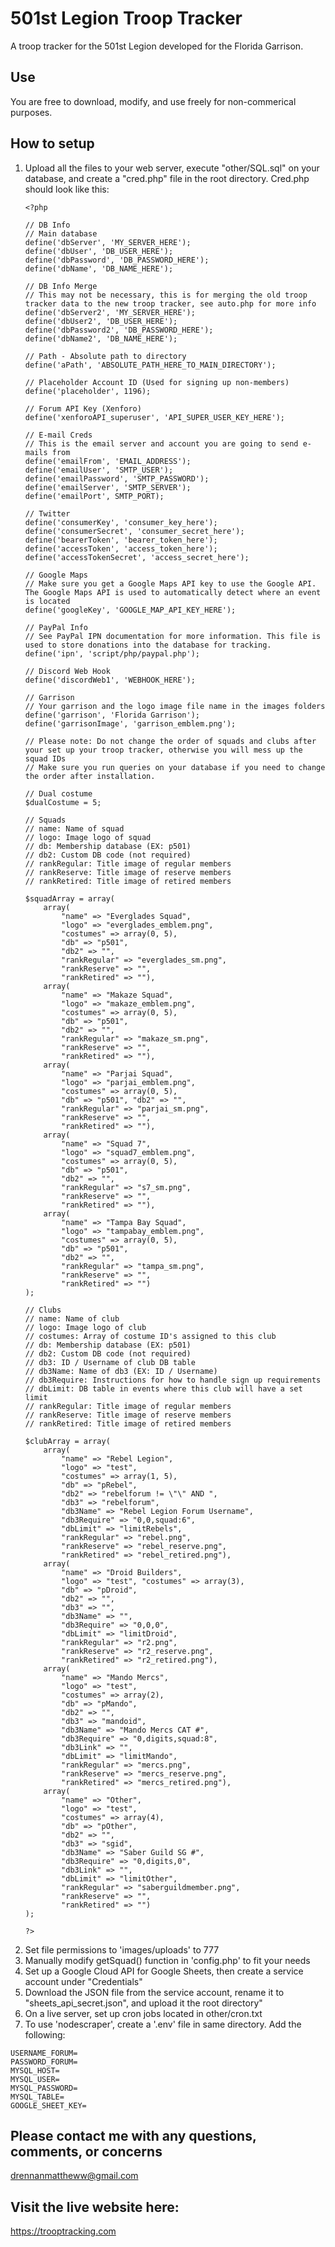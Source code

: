 # 501st Legion Troop Tracker
A troop tracker for the 501st Legion developed for the Florida Garrison.

## Use
You are free to download, modify, and use freely for non-commerical purposes.

## How to setup

<ol>
<li>Upload all the files to your web server, execute "other/SQL.sql" on your database, and create a "cred.php" file in the root directory. Cred.php should look like this:</li>
 
```
<?php

// DB Info
// Main database
define('dbServer', 'MY_SERVER_HERE');
define('dbUser', 'DB_USER_HERE');
define('dbPassword', 'DB_PASSWORD_HERE');
define('dbName', 'DB_NAME_HERE');

// DB Info Merge
// This may not be necessary, this is for merging the old troop tracker data to the new troop tracker, see auto.php for more info
define('dbServer2', 'MY_SERVER_HERE');
define('dbUser2', 'DB_USER_HERE');
define('dbPassword2', 'DB_PASSWORD_HERE');
define('dbName2', 'DB_NAME_HERE');

// Path - Absolute path to directory
define('aPath', 'ABSOLUTE_PATH_HERE_TO_MAIN_DIRECTORY');

// Placeholder Account ID (Used for signing up non-members)
define('placeholder', 1196);

// Forum API Key (Xenforo)
define('xenforoAPI_superuser', 'API_SUPER_USER_KEY_HERE');

// E-mail Creds
// This is the email server and account you are going to send e-mails from
define('emailFrom', 'EMAIL_ADDRESS');
define('emailUser', 'SMTP_USER');
define('emailPassword', 'SMTP_PASSWORD');
define('emailServer', 'SMTP_SERVER');
define('emailPort', SMTP_PORT);

// Twitter
define('consumerKey', 'consumer_key_here');
define('consumerSecret', 'consumer_secret_here');
define('bearerToken', 'bearer_token_here');
define('accessToken', 'access_token_here');
define('accessTokenSecret', 'access_secret_here');

// Google Maps
// Make sure you get a Google Maps API key to use the Google API. The Google Maps API is used to automatically detect where an event is located
define('googleKey', 'GOOGLE_MAP_API_KEY_HERE');

// PayPal Info
// See PayPal IPN documentation for more information. This file is used to store donations into the database for tracking.
define('ipn', 'script/php/paypal.php');

// Discord Web Hook
define('discordWeb1', 'WEBHOOK_HERE');

// Garrison
// Your garrison and the logo image file name in the images folders
define('garrison', 'Florida Garrison');
define('garrisonImage', 'garrison_emblem.png');

// Please note: Do not change the order of squads and clubs after your set up your troop tracker, otherwise you will mess up the squad IDs
// Make sure you run queries on your database if you need to change the order after installation.

// Dual costume
$dualCostume = 5;

// Squads
// name: Name of squad
// logo: Image logo of squad
// db: Membership database (EX: p501)
// db2: Custom DB code (not required)
// rankRegular: Title image of regular members
// rankReserve: Title image of reserve members
// rankRetired: Title image of retired members

$squadArray = array(
	array(
		"name" => "Everglades Squad",
		"logo" => "everglades_emblem.png",
		"costumes" => array(0, 5),
		"db" => "p501",
		"db2" => "",
		"rankRegular" => "everglades_sm.png",
		"rankReserve" => "",
		"rankRetired" => ""),
	array(
		"name" => "Makaze Squad",
		"logo" => "makaze_emblem.png",
		"costumes" => array(0, 5),
		"db" => "p501",
		"db2" => "",
		"rankRegular" => "makaze_sm.png",
		"rankReserve" => "",
		"rankRetired" => ""),
	array(
		"name" => "Parjai Squad",
		"logo" => "parjai_emblem.png",
		"costumes" => array(0, 5),
		"db" => "p501", "db2" => "",
		"rankRegular" => "parjai_sm.png",
		"rankReserve" => "",
		"rankRetired" => ""),
	array(
		"name" => "Squad 7",
		"logo" => "squad7_emblem.png",
		"costumes" => array(0, 5),
		"db" => "p501",
		"db2" => "",
		"rankRegular" => "s7_sm.png",
		"rankReserve" => "",
		"rankRetired" => ""),
	array(
		"name" => "Tampa Bay Squad",
		"logo" => "tampabay_emblem.png",
		"costumes" => array(0, 5),
		"db" => "p501",
		"db2" => "",
		"rankRegular" => "tampa_sm.png",
		"rankReserve" => "",
		"rankRetired" => "")
);

// Clubs
// name: Name of club
// logo: Image logo of club
// costumes: Array of costume ID's assigned to this club
// db: Membership database (EX: p501)
// db2: Custom DB code (not required)
// db3: ID / Username of club DB table
// db3Name: Name of db3 (EX: ID / Username)
// db3Require: Instructions for how to handle sign up requirements
// dbLimit: DB table in events where this club will have a set limit
// rankRegular: Title image of regular members
// rankReserve: Title image of reserve members
// rankRetired: Title image of retired members

$clubArray = array(
	array(
		"name" => "Rebel Legion",
		"logo" => "test",
		"costumes" => array(1, 5),
		"db" => "pRebel",
		"db2" => "rebelforum != \"\" AND ",
		"db3" => "rebelforum",
		"db3Name" => "Rebel Legion Forum Username",
		"db3Require" => "0,0,squad:6",
		"dbLimit" => "limitRebels",
		"rankRegular" => "rebel.png",
		"rankReserve" => "rebel_reserve.png",
		"rankRetired" => "rebel_retired.png"),
	array(
		"name" => "Droid Builders",
		"logo" => "test", "costumes" => array(3),
		"db" => "pDroid",
		"db2" => "",
		"db3" => "",
		"db3Name" => "",
		"db3Require" => "0,0,0",
		"dbLimit" => "limitDroid",
		"rankRegular" => "r2.png",
		"rankReserve" => "r2_reserve.png",
		"rankRetired" => "r2_retired.png"),
	array(
		"name" => "Mando Mercs",
		"logo" => "test",
		"costumes" => array(2),
		"db" => "pMando",
		"db2" => "",
		"db3" => "mandoid",
		"db3Name" => "Mando Mercs CAT #",
		"db3Require" => "0,digits,squad:8",
		"db3Link" => "",
		"dbLimit" => "limitMando",
		"rankRegular" => "mercs.png",
		"rankReserve" => "mercs_reserve.png",
		"rankRetired" => "mercs_retired.png"), 
	array(
		"name" => "Other",
		"logo" => "test",
		"costumes" => array(4),
		"db" => "pOther",
		"db2" => "",
		"db3" => "sgid",
		"db3Name" => "Saber Guild SG #",
		"db3Require" => "0,digits,0",
		"db3Link" => "",
		"dbLimit" => "limitOther",
		"rankRegular" => "saberguildmember.png",
		"rankReserve" => "",
		"rankRetired" => "")
);

?>
```

<li>Set file permissions to 'images/uploads' to 777</li>
<li>Manually modify getSquad() function in 'config.php' to fit your needs</li>
<li>Set up a Google Cloud API for Google Sheets, then create a service account under "Credentials"</li>
<li>Download the JSON file from the service account, rename it to "sheets_api_secret.json", and upload it the root directory"</li>
<li>On a live server, set up cron jobs located in other/cron.txt</li>
<li>To use 'nodescraper', create a '.env' file in same directory. Add the following:</li>
</ol>

```
USERNAME_FORUM=
PASSWORD_FORUM=
MYSQL_HOST=
MYSQL_USER=
MYSQL_PASSWORD=
MYSQL_TABLE=
GOOGLE_SHEET_KEY=
```


## Please contact me with any questions, comments, or concerns
drennanmattheww@gmail.com

## Visit the live website here:
https://trooptracking.com
